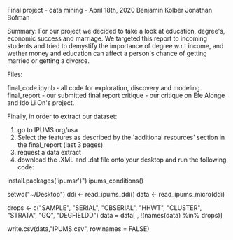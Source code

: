 Final project - data mining - April 18th, 2020
Benjamin Kolber 
Jonathan Bofman


Summary:
For our project we decided to take a look at education, degree's, economic success and marriage. We targeted this report to incoming students and tried to demystify the importance of degree w.r.t income, and wether money and education can affect a person's chance of getting married or getting a divorce. 

Files:

final_code.ipynb - all code for exploration, discovery and modeling. 
final_report - our submitted final report
critique - our critique on Efe Alonge and Ido Li On's project. 

Finally, in order to extract our dataset:

1. go to IPUMS.org/usa
2. Select the features as described by the 'additional resources' section in the final_report (last 3 pages)
3. request a data extract
4. download the .XML and .dat file onto your desktop and run the following code:

install.packages('ipumsr')")
ipums_conditions()

setwd("~/Desktop")
ddi <- read_ipums_ddi(<downloaded XML file>)
data <- read_ipums_micro(ddi)

drops <- c("SAMPLE", "SERIAL", "CBSERIAL", "HHWT", "CLUSTER", "STRATA", "GQ", "DEGFIELDD")
data = data[ , !(names(data) %in% drops)]

write.csv(data,"IPUMS.csv", row.names = FALSE)

